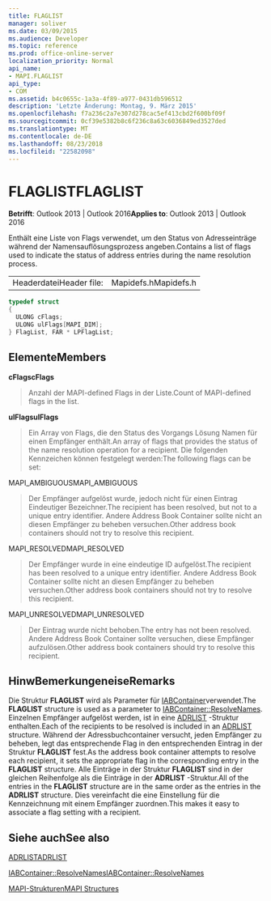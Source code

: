 ```yaml
---
title: FLAGLIST
manager: soliver
ms.date: 03/09/2015
ms.audience: Developer
ms.topic: reference
ms.prod: office-online-server
localization_priority: Normal
api_name:
- MAPI.FLAGLIST
api_type:
- COM
ms.assetid: b4c0655c-1a3a-4f89-a977-0431db596512
description: 'Letzte Änderung: Montag, 9. März 2015'
ms.openlocfilehash: f7a236c2a7e307d278cac5ef413cbd2f600bf09f
ms.sourcegitcommit: 0cf39e5382b8c6f236c8a63c6036849ed3527ded
ms.translationtype: MT
ms.contentlocale: de-DE
ms.lasthandoff: 08/23/2018
ms.locfileid: "22582098"
---
```

# <a name="flaglist"></a><span data-ttu-id="84102-103">FLAGLIST</span><span class="sxs-lookup"><span data-stu-id="84102-103">FLAGLIST</span></span>

  
  
<span data-ttu-id="84102-104">**Betrifft**: Outlook 2013 | Outlook 2016</span><span class="sxs-lookup"><span data-stu-id="84102-104">**Applies to**: Outlook 2013 | Outlook 2016</span></span> 
  
<span data-ttu-id="84102-105">Enthält eine Liste von Flags verwendet, um den Status von Adresseinträge während der Namensauflösungsprozess angeben.</span><span class="sxs-lookup"><span data-stu-id="84102-105">Contains a list of flags used to indicate the status of address entries during the name resolution process.</span></span>
  
|||
|:-----|:-----|
|<span data-ttu-id="84102-106">Headerdatei</span><span class="sxs-lookup"><span data-stu-id="84102-106">Header file:</span></span>  <br/> |<span data-ttu-id="84102-107">Mapidefs.h</span><span class="sxs-lookup"><span data-stu-id="84102-107">Mapidefs.h</span></span>  <br/> |
   
```cpp
typedef struct
{
  ULONG cFlags;
  ULONG ulFlags[MAPI_DIM];
} FlagList, FAR * LPFlagList;

```

## <a name="members"></a><span data-ttu-id="84102-108">Elemente</span><span class="sxs-lookup"><span data-stu-id="84102-108">Members</span></span>

 <span data-ttu-id="84102-109">**cFlags**</span><span class="sxs-lookup"><span data-stu-id="84102-109">**cFlags**</span></span>
  
> <span data-ttu-id="84102-110">Anzahl der MAPI-defined Flags in der Liste.</span><span class="sxs-lookup"><span data-stu-id="84102-110">Count of MAPI-defined flags in the list.</span></span>
    
 <span data-ttu-id="84102-111">**ulFlags**</span><span class="sxs-lookup"><span data-stu-id="84102-111">**ulFlags**</span></span>
  
> <span data-ttu-id="84102-112">Ein Array von Flags, die den Status des Vorgangs Lösung Namen für einen Empfänger enthält.</span><span class="sxs-lookup"><span data-stu-id="84102-112">An array of flags that provides the status of the name resolution operation for a recipient.</span></span> <span data-ttu-id="84102-113">Die folgenden Kennzeichen können festgelegt werden:</span><span class="sxs-lookup"><span data-stu-id="84102-113">The following flags can be set:</span></span>
    
<span data-ttu-id="84102-114">MAPI_AMBIGUOUS</span><span class="sxs-lookup"><span data-stu-id="84102-114">MAPI_AMBIGUOUS</span></span> 
  
> <span data-ttu-id="84102-115">Der Empfänger aufgelöst wurde, jedoch nicht für einen Eintrag Eindeutiger Bezeichner.</span><span class="sxs-lookup"><span data-stu-id="84102-115">The recipient has been resolved, but not to a unique entry identifier.</span></span> <span data-ttu-id="84102-116">Andere Address Book Container sollte nicht an diesen Empfänger zu beheben versuchen.</span><span class="sxs-lookup"><span data-stu-id="84102-116">Other address book containers should not try to resolve this recipient.</span></span> 
    
<span data-ttu-id="84102-117">MAPI_RESOLVED</span><span class="sxs-lookup"><span data-stu-id="84102-117">MAPI_RESOLVED</span></span> 
  
> <span data-ttu-id="84102-118">Der Empfänger wurde in eine eindeutige ID aufgelöst.</span><span class="sxs-lookup"><span data-stu-id="84102-118">The recipient has been resolved to a unique entry identifier.</span></span> <span data-ttu-id="84102-119">Andere Address Book Container sollte nicht an diesen Empfänger zu beheben versuchen.</span><span class="sxs-lookup"><span data-stu-id="84102-119">Other address book containers should not try to resolve this recipient.</span></span> 
    
<span data-ttu-id="84102-120">MAPI_UNRESOLVED</span><span class="sxs-lookup"><span data-stu-id="84102-120">MAPI_UNRESOLVED</span></span> 
  
> <span data-ttu-id="84102-121">Der Eintrag wurde nicht behoben.</span><span class="sxs-lookup"><span data-stu-id="84102-121">The entry has not been resolved.</span></span> <span data-ttu-id="84102-122">Andere Address Book Container sollte versuchen, diese Empfänger aufzulösen.</span><span class="sxs-lookup"><span data-stu-id="84102-122">Other address book containers should try to resolve this recipient.</span></span>
    
## <a name="remarks"></a><span data-ttu-id="84102-123">HinwBemerkungeneise</span><span class="sxs-lookup"><span data-stu-id="84102-123">Remarks</span></span>

<span data-ttu-id="84102-124">Die Struktur **FLAGLIST** wird als Parameter für [IABContainer](iabcontainer-resolvenames.md)verwendet.</span><span class="sxs-lookup"><span data-stu-id="84102-124">The **FLAGLIST** structure is used as a parameter to [IABContainer::ResolveNames](iabcontainer-resolvenames.md).</span></span> <span data-ttu-id="84102-125">Einzelnen Empfänger aufgelöst werden, ist in eine [ADRLIST](adrlist.md) -Struktur enthalten.</span><span class="sxs-lookup"><span data-stu-id="84102-125">Each of the recipients to be resolved is included in an [ADRLIST](adrlist.md) structure.</span></span> <span data-ttu-id="84102-126">Während der Adressbuchcontainer versucht, jeden Empfänger zu beheben, legt das entsprechende Flag in den entsprechenden Eintrag in der Struktur **FLAGLIST** fest.</span><span class="sxs-lookup"><span data-stu-id="84102-126">As the address book container attempts to resolve each recipient, it sets the appropriate flag in the corresponding entry in the **FLAGLIST** structure.</span></span> <span data-ttu-id="84102-127">Alle Einträge in der Struktur **FLAGLIST** sind in der gleichen Reihenfolge als die Einträge in der **ADRLIST** -Struktur.</span><span class="sxs-lookup"><span data-stu-id="84102-127">All of the entries in the **FLAGLIST** structure are in the same order as the entries in the **ADRLIST** structure.</span></span> <span data-ttu-id="84102-128">Dies vereinfacht die eine Einstellung für die Kennzeichnung mit einem Empfänger zuordnen.</span><span class="sxs-lookup"><span data-stu-id="84102-128">This makes it easy to associate a flag setting with a recipient.</span></span> 
  
## <a name="see-also"></a><span data-ttu-id="84102-129">Siehe auch</span><span class="sxs-lookup"><span data-stu-id="84102-129">See also</span></span>



[<span data-ttu-id="84102-130">ADRLIST</span><span class="sxs-lookup"><span data-stu-id="84102-130">ADRLIST</span></span>](adrlist.md)
  
[<span data-ttu-id="84102-131">IABContainer::ResolveNames</span><span class="sxs-lookup"><span data-stu-id="84102-131">IABContainer::ResolveNames</span></span>](iabcontainer-resolvenames.md)


[<span data-ttu-id="84102-132">MAPI-Strukturen</span><span class="sxs-lookup"><span data-stu-id="84102-132">MAPI Structures</span></span>](mapi-structures.md)

